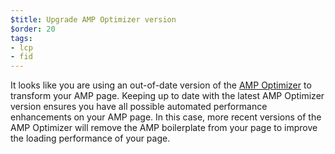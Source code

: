 ```yaml
---
$title: Upgrade AMP Optimizer version
$order: 20
tags:
- lcp
- fid
---
```

It looks like you are using an out-of-date version of the 
[AMP Optimizer](https://amp.dev/documentation/guides-and-tutorials/optimize-and-measure/amp-optimizer-guide/)
to transform your AMP page.
Keeping up to date with the latest AMP Optimizer version ensures you have all possible
automated performance enhancements on your AMP page.
In this case, more recent versions of the AMP Optimizer will remove the AMP boilerplate
from your page to improve the loading performance of your page.
